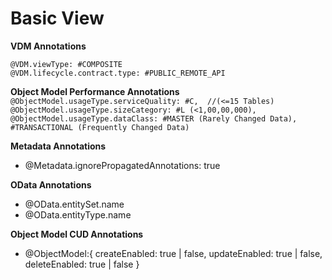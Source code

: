 # Basic View
**VDM Annotations**
```
@VDM.viewType: #COMPOSITE
@VDM.lifecycle.contract.type: #PUBLIC_REMOTE_API
```

**Object Model  Performance Annotations**
`@ObjectModel.usageType.serviceQuality: #C,  //(<=15 Tables)
@ObjectModel.usageType.sizeCategory: #L (<1,00,00,000), 
@ObjectModel.usageType.dataClass: #MASTER (Rarely Changed Data), #TRANSACTIONAL (Frequently Changed Data)`

**Metadata Annotations**
- @Metadata.ignorePropagatedAnnotations: true

**OData Annotations**
- @OData.entitySet.name
- @OData.entityType.name

**Object Model CUD Annotations**
- @ObjectModel:{
    createEnabled: true | false, 
    updateEnabled: true | false, 
    deleteEnabled: true | false
}

